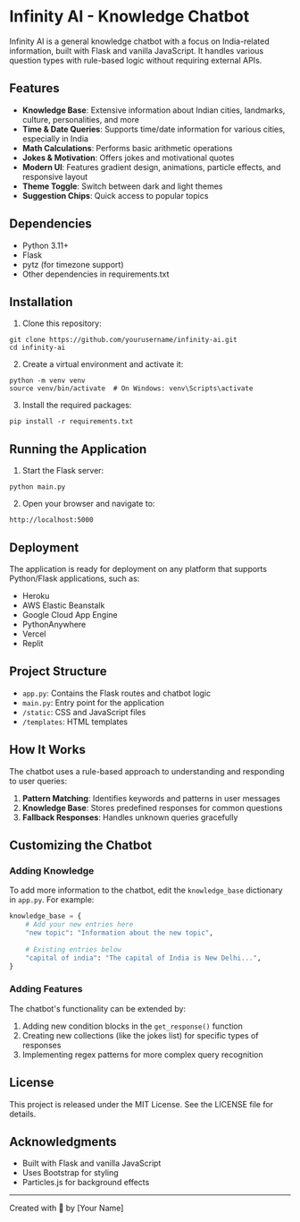 # Infinity AI - Knowledge Chatbot

Infinity AI is a general knowledge chatbot with a focus on India-related information, built with Flask and vanilla JavaScript. It handles various question types with rule-based logic without requiring external APIs.

## Features

- **Knowledge Base**: Extensive information about Indian cities, landmarks, culture, personalities, and more
- **Time & Date Queries**: Supports time/date information for various cities, especially in India
- **Math Calculations**: Performs basic arithmetic operations
- **Jokes & Motivation**: Offers jokes and motivational quotes
- **Modern UI**: Features gradient design, animations, particle effects, and responsive layout
- **Theme Toggle**: Switch between dark and light themes
- **Suggestion Chips**: Quick access to popular topics

## Dependencies

- Python 3.11+
- Flask
- pytz (for timezone support)
- Other dependencies in requirements.txt

## Installation

1. Clone this repository:
```
git clone https://github.com/yourusername/infinity-ai.git
cd infinity-ai
```

2. Create a virtual environment and activate it:
```
python -m venv venv
source venv/bin/activate  # On Windows: venv\Scripts\activate
```

3. Install the required packages:
```
pip install -r requirements.txt
```

## Running the Application

1. Start the Flask server:
```
python main.py
```

2. Open your browser and navigate to:
```
http://localhost:5000
```

## Deployment

The application is ready for deployment on any platform that supports Python/Flask applications, such as:

- Heroku
- AWS Elastic Beanstalk
- Google Cloud App Engine
- PythonAnywhere
- Vercel
- Replit

## Project Structure

- `app.py`: Contains the Flask routes and chatbot logic
- `main.py`: Entry point for the application
- `/static`: CSS and JavaScript files
- `/templates`: HTML templates

## How It Works

The chatbot uses a rule-based approach to understanding and responding to user queries:

1. **Pattern Matching**: Identifies keywords and patterns in user messages
2. **Knowledge Base**: Stores predefined responses for common questions
3. **Fallback Responses**: Handles unknown queries gracefully

## Customizing the Chatbot

### Adding Knowledge

To add more information to the chatbot, edit the `knowledge_base` dictionary in `app.py`. For example:

```python
knowledge_base = {
    # Add your new entries here
    "new topic": "Information about the new topic",
    
    # Existing entries below
    "capital of india": "The capital of India is New Delhi...",
}
```

### Adding Features

The chatbot's functionality can be extended by:

1. Adding new condition blocks in the `get_response()` function
2. Creating new collections (like the jokes list) for specific types of responses
3. Implementing regex patterns for more complex query recognition

## License

This project is released under the MIT License. See the LICENSE file for details.

## Acknowledgments

- Built with Flask and vanilla JavaScript
- Uses Bootstrap for styling
- Particles.js for background effects

---

Created with 💜 by [Your Name]